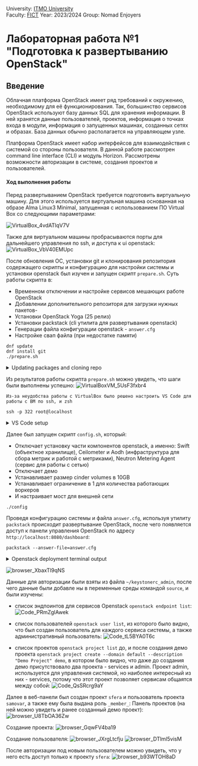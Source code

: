 University: [ITMO University](https://itmo.ru/ru/)  
Faculty: [FICT](https://fict.itmo.ru)
Year: 2023/2024 
Group: Nomad Enjoyers

# Лабораторная работа №1 "Подготовка к развертыванию OpenStack"
## Введение
Облачная платформа OpenStack имеет ряд требований к окружению, необходимому для её функционирования. Так, большинство сервисов OpenStack используют базу данных SQL для хранения информации. В ней хранятся данные пользователей, проектов, информация о точках входа в модули, информация о запущенных машинах, созданных сетях и образах. База данных обычно располагается на управляющем узле.

Платформа OpenStack имеет набор интерфейсов для взаимодействия c системой со стороны пользователя. В данной работе рассмотрен command line interface (CLI) и модуль Horizon. Рассмотрены возможности авторизации в системе, создания проектов и пользователей.
#### Ход выполнения работы
Перед развертыванием OpenStack требуется подготовить виртуальную машину. Для этого используется виртуальная машина основанная на образе Alma Linux3 Minimal, запущенная с использованием ПО Virtual Box со следующими параметрами:

![VirtualBox_4vdATlqV7V](https://github.com/ch4t5ky/2023_2024-openstack-teamwork/assets/141184937/cff1a06d-1eaa-4fd9-96ca-2b9dac3ed572)

Также для виртуальном машины пробрасываются порты для дальнейшего управления по ssh, и доступа к ui openstack:
![VirtualBox_VbV40EMUpc](https://github.com/ch4t5ky/2023_2024-openstack-teamwork/assets/141184937/f9905a68-e09b-4d69-9d7e-b57f2715200c)


После обновления ОС, установки git и клонирования репозитория содержащего скрипты и конфигурацию для настройки системы и установки openstack был изучен и запущен скрипт `prepare.sh`. Суть работы скрипта в:
- Временном отключении и настройке сервисов мешающих работе OpenStack
- Добавлении дополнительного репозиторя для загрузки нужных пакетов-
- Установки OpenStack Yoga (25 релиз)
- Установки packstack (cli утилита для развертывания openstack)
- Генерации файла конфигурации openstack - `answer.cfg`
- Настройке свап файла (при недостатке памяти)
```shell
dnf update
dnf install git
./prepare.sh
```
<details>
<summary>Updating packages and cloning repo</summary>
  
![VirtualBoxVM_ZY2SilglHp](https://github.com/ch4t5ky/2023_2024-openstack-teamwork/assets/141184937/6caa8c24-9c48-40de-9878-b786a1a4d985)

![VirtualBoxVM_CkZI5ezX2F](https://github.com/ch4t5ky/2023_2024-openstack-teamwork/assets/141184937/3841f97e-ca0e-46f2-86a3-c1f72c9b0238)
</details>

Из результатов работы скрипта `prepare.sh` можно увидеть, что шаги были выполнены успешно:
![VirtualBoxVM_5UsF3fxbr4](https://github.com/ch4t5ky/2023_2024-openstack-teamwork/assets/141184937/5bf64296-1ed2-4b24-80c7-7c47032d88ab)

`Из-за неудобства работы с VirtualBox было решено настроить VS Code для работы с ВМ по ssh, и zsh`
```
ssh -p 322 root@localhost
```
<details>
<summary>VS Code setup</summary>

![Code_qk4BI548LY](https://github.com/ch4t5ky/2023_2024-openstack-teamwork/assets/141184937/c96e55a0-22b7-4ea8-8cfd-d2f991c55173)
</details>   

Далее был запущен скрипт `config.sh`, который: 
- Отключает установку части компонентов openstack, а именно: Swift (объектное хранилище), Ceilometer и Aodh (инфраструктура для сбора метрик и работой с метриками), Neutron Metering Agent (сервис для работы с сетью)
- Отключает демо
- Устанавливает размер cinder volumes в 10GB
- Устанавливает ограничение в 1 для количества работающих воркеров
- И настраивает мост для внешней сети

```shell
./config
```

Проведя конфигурацию системы и файла `answer.cfg`, используя утилиту `packstack` происходит развертывание OpenStack, после чего появляется доступ к панели управления OpenStack по адресу `http://localhost:8080/dashboard`:
```shell
packstack --answer-file=answer.cfg 
```

<details>
<summary>Openstack deployment terminal output</summary>

![Code_TeunCFPHSI](https://github.com/ch4t5ky/2023_2024-openstack-teamwork/assets/141184937/ce0a1dd2-d9e6-4723-84f7-ea37cad4e2cc)

![Code_mb4tR4uxA6](https://github.com/ch4t5ky/2023_2024-openstack-teamwork/assets/141184937/e52d5849-bda6-4d37-9317-be7cd33d1f3f)
</details>

![browser_XbaxTl9qNS](https://github.com/ch4t5ky/2023_2024-openstack-teamwork/assets/141184937/6a7a5383-7035-4ff4-a933-da87401ecc00)


Данные для авторизации были взяты из файла `~/keystonerc_admin`, после чего данные были добавле ны в переменные среды командой `source`, и были изучены:
- список эндпоинтов для сервисов Openstack `openstack endpoint list`:
![Code_PRmZglAwek](https://github.com/ch4t5ky/2023_2024-openstack-teamwork/assets/141184937/27dcec4f-8685-4dff-8cca-d739c5ad6a51)

- список пользователей `openstack user list`, из которого было видно, что был создан пользователь для каждого сервиса системы, а также административный пользователь:
![Code_tL5BYA0T6c](https://github.com/ch4t5ky/2023_2024-openstack-teamwork/assets/141184937/9096aa15-1570-4c47-a369-47ba641cfba4)
- список проектов `openstack project list` до, и после создания демо проекта `openstack project create --domain default --description "Demo Project" demo`, в котором было видно, что даже до создания демо присутствовало два проекта - services и admin. Проект admin, используется для управления системой, но наиболее интересный из них - services, потому что этот проект позволяет сервисам общаятся между собой:
![Code_QsSRcrg9aY](https://github.com/ch4t5ky/2023_2024-openstack-teamwork/assets/141184937/d07fa815-4555-45c0-931c-a408162414ae)

Далее в веб-панели был создан проект `sfera` и пользователь проекта `samovar`, а также ему была выдана роль `_member_`:
Панель проектов (на ней можно увидеть и ранее созданный демо проект):
![browser_U8TbOA36Zw](https://github.com/ch4t5ky/2023_2024-openstack-teamwork/assets/141184937/636eb8ae-1c02-4070-95bb-5303ef7813a7)

Создание проекта:
![browser_GqwFV4ba19](https://github.com/ch4t5ky/2023_2024-openstack-teamwork/assets/141184937/f4e21ac2-1d50-40fc-a83c-777adfdb6610)

Создание пользователя:
![browser_JXrgLtcfju](https://github.com/ch4t5ky/2023_2024-openstack-teamwork/assets/141184937/d19d210b-9093-4c57-9295-4f382bdc592b)
![browser_DTlml5visM](https://github.com/ch4t5ky/2023_2024-openstack-teamwork/assets/141184937/c0aef644-2f4d-4709-b5fd-18d443ffacf1)

После авторизации под новым пользователем можно увидеть, что у него есть доступ только к проекту `sfera`:
![browser_b93WTOH8aD](https://github.com/ch4t5ky/2023_2024-openstack-teamwork/assets/141184937/c82e5e7c-1525-4327-9531-16cc642ca3ba)
